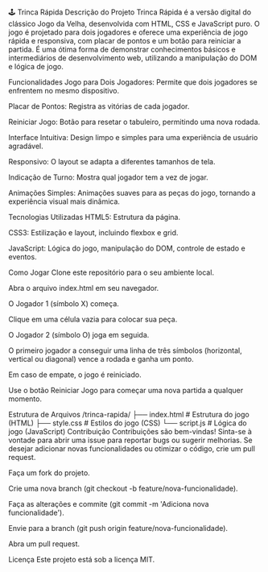🕹️ Trinca Rápida
Descrição do Projeto
Trinca Rápida é a versão digital do clássico Jogo da Velha, desenvolvida com HTML, CSS e JavaScript puro. O jogo é projetado para dois jogadores e oferece uma experiência de jogo rápida e responsiva, com placar de pontos e um botão para reiniciar a partida. É uma ótima forma de demonstrar conhecimentos básicos e intermediários de desenvolvimento web, utilizando a manipulação do DOM e lógica de jogo.

Funcionalidades
Jogo para Dois Jogadores: Permite que dois jogadores se enfrentem no mesmo dispositivo.

Placar de Pontos: Registra as vitórias de cada jogador.

Reiniciar Jogo: Botão para resetar o tabuleiro, permitindo uma nova rodada.

Interface Intuitiva: Design limpo e simples para uma experiência de usuário agradável.

Responsivo: O layout se adapta a diferentes tamanhos de tela.

Indicação de Turno: Mostra qual jogador tem a vez de jogar.

Animações Simples: Animações suaves para as peças do jogo, tornando a experiência visual mais dinâmica.

Tecnologias Utilizadas
HTML5: Estrutura da página.

CSS3: Estilização e layout, incluindo flexbox e grid.

JavaScript: Lógica do jogo, manipulação do DOM, controle de estado e eventos.

Como Jogar
Clone este repositório para o seu ambiente local.

Abra o arquivo index.html em seu navegador.

O Jogador 1 (símbolo X) começa.

Clique em uma célula vazia para colocar sua peça.

O Jogador 2 (símbolo O) joga em seguida.

O primeiro jogador a conseguir uma linha de três símbolos (horizontal, vertical ou diagonal) vence a rodada e ganha um ponto.

Em caso de empate, o jogo é reiniciado.

Use o botão Reiniciar Jogo para começar uma nova partida a qualquer momento.

Estrutura de Arquivos
/trinca-rapida/
├── index.html       # Estrutura do jogo (HTML)
├── style.css        # Estilos do jogo (CSS)
└── script.js        # Lógica do jogo (JavaScript)
Contribuição
Contribuições são bem-vindas! Sinta-se à vontade para abrir uma issue para reportar bugs ou sugerir melhorias. Se desejar adicionar novas funcionalidades ou otimizar o código, crie um pull request.

Faça um fork do projeto.

Crie uma nova branch (git checkout -b feature/nova-funcionalidade).

Faça as alterações e commite (git commit -m 'Adiciona nova funcionalidade').

Envie para a branch (git push origin feature/nova-funcionalidade).

Abra um pull request.

Licença
Este projeto está sob a licença MIT.

